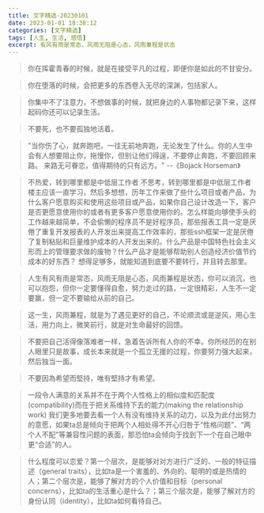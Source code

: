 ```yaml
---
title: 文字精选-20230101
date: 2023-01-01 18:38:12
categories: [文字精选]
tags: [人生, 生活, 感悟]
excerpt: 有风有雨是常态，风雨无阻是心态，风雨兼程是状态
---
```


> 你在挥霍青春的时候，就是在接受平凡的过程，即便你是如此的不甘安分。


> 你在堕落的时候，会把更多的东西卷入无尽的深渊，包括家人。


> 你集中不了注意力，不想做事的时候，就把身边的人事物都记录下来，这样起码你还可以记录生活。


> 不要死，也不要孤独地活着。


> "当你伤了心，就奔跑吧，一往无前地奔跑，无论发生了什么。你的人生中会有人想要阻止你，拖慢你，但别让他们得逞，不要停止奔跑，不要回顾来路。
> 来路无可眷恋，值得期待的只有远方。"
> --《Bojack Horseman》


> 不热爱，转到哪里都是中低层工作者
> 不思考，转到哪里都是中低层工作者
> 楼主应该一直学习，然后多想想，历年工作来做了些什么项目或者产品，为什么客户愿意购买和使用这些项目或产品，如果你自己设计改造一下，客户是否更愿意使用你的或者有更多客户愿意使用你的。怎么样能向够使手头的工作越来越简单，不会偷懒的程序员不是好程序员，那些报表工具一定是厌倦了重复开发报表的人开发出来提高工作效率的，那些ssh框架一定是厌倦了复制粘贴和巨量维护成本的人开发出来的。什么产品是中国特色社会主义形而上的管理要求做的废物？什么产品才是能够帮助别人创造经济价值节约成本的好东西？
> 想得足够多，就能知道到底要不要转行，并且转去那里。


> 人生有风有雨是常态，风雨无阻是心态，风雨兼程是状态，你可以消沉，也可以抱怨，但你一定要懂得自愈，努力走过的路，一定很精彩，人生不一定要赢，但一定不要输给从前的自己。


> 这一生，风雨兼程，就是为了遇见更好的自己，不论顺流或是逆风，用心生活，用力向上，微笑前行，就是对生命最好的回馈。


> 不要把自己活得像落难者一样，急着告诉所有人你的不幸。你所经历的在别人眼里只是故事，成长本来就是一个孤立无援的过程，你要努力强大起来，然后独当一面。


> 不要因為希望而堅持，唯有堅持才有希望。


> 一段令人满意的关系并不在于两个人性格上的相似度和匹配度(compatibility)而在于把关系维持下去的能力(making the relationship work)
> 我们更多地要去看一个人有没有维持关系的动力，以及为此付出努力的意愿，如果ta总是倾向于把两个人相处得不开心归咎于“性格问题”、“两个人不配”等兼容性问题的表面，那恐怕ta会倾向于找到下一个在自己眼中更“合适”的人。


> 什么程度可以恋爱？第一个层次，是能够对对方进行广泛的、一般的特征描述（general traits），比如ta是一个害羞的、外向的、聪明的或是热情的人；第二个层次是，能够了解对方的个人价值和目标（personal concerns），比如ta的生活重心是什么？；第三个层次是，能够了解对方的身份认同（identity），比如ta如何看待自己。
